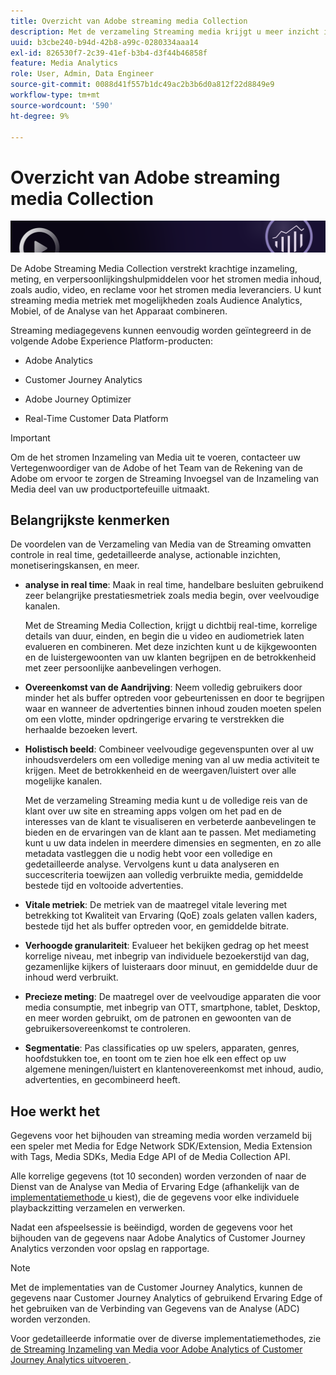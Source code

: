 ```yaml
---
title: Overzicht van Adobe streaming media Collection
description: Met de verzameling Streaming media krijgt u meer inzicht in inhoud, audio en advertenties.
uuid: b3cbe240-b94d-42b8-a99c-0280334aaa14
exl-id: 826530f7-2c39-41ef-b3b4-d3f44b46858f
feature: Media Analytics
role: User, Admin, Data Engineer
source-git-commit: 0088d41f557b1dc49ac2b3b6d0a812f22d8849e9
workflow-type: tm+mt
source-wordcount: '590'
ht-degree: 9%

---
```


# Overzicht van Adobe streaming media Collection

![Banner](./assets/media_analytics_banner.png)

De Adobe Streaming Media Collection verstrekt krachtige inzameling, meting, en verpersoonlijkingshulpmiddelen voor het stromen media inhoud, zoals audio, video, en reclame voor het stromen media leveranciers. U kunt streaming media metriek met mogelijkheden zoals Audience Analytics, Mobiel, of de Analyse van het Apparaat combineren.

Streaming mediagegevens kunnen eenvoudig worden geïntegreerd in de volgende Adobe Experience Platform-producten:

* Adobe Analytics

* Customer Journey Analytics

* Adobe Journey Optimizer

* Real-Time Customer Data Platform

>[!IMPORTANT]
>
>Om de het stromen Inzameling van Media uit te voeren, contacteer uw Vertegenwoordiger van de Adobe of het Team van de Rekening van de Adobe om ervoor te zorgen de Streaming Invoegsel van de Inzameling van Media deel van uw productportefeuille uitmaakt.

## Belangrijkste kenmerken

De voordelen van de Verzameling van Media van de Streaming omvatten controle in real time, gedetailleerde analyse, actionable inzichten, monetiseringskansen, en meer.

* **analyse in real time**: Maak in real time, handelbare besluiten gebruikend zeer belangrijke prestatiesmetriek zoals media begin, over veelvoudige kanalen.

  Met de Streaming Media Collection, krijgt u dichtbij real-time, korrelige details van duur, einden, en begin die u video en audiometriek laten evalueren en combineren. Met deze inzichten kunt u de kijkgewoonten en de luistergewoonten van uw klanten begrijpen en de betrokkenheid met zeer persoonlijke aanbevelingen verhogen.

* **Overeenkomst van de Aandrijving**: Neem volledig gebruikers door minder het als buffer optreden voor gebeurtenissen en door te begrijpen waar en wanneer de advertenties binnen inhoud zouden moeten spelen om een vlotte, minder opdringerige ervaring te verstrekken die herhaalde bezoeken levert.

* **Holistisch beeld**: Combineer veelvoudige gegevenspunten over al uw inhoudsverdelers om een volledige mening van al uw media activiteit te krijgen. Meet de betrokkenheid en de weergaven/luistert over alle mogelijke kanalen.

  Met de verzameling Streaming media kunt u de volledige reis van de klant over uw site en streaming apps volgen om het pad en de interesses van de klant te visualiseren en verbeterde aanbevelingen te bieden en de ervaringen van de klant aan te passen.  Met mediameting kunt u uw data indelen in meerdere dimensies en segmenten, en zo alle metadata vastleggen die u nodig hebt voor een volledige en gedetailleerde analyse. Vervolgens kunt u data analyseren en succescriteria toewijzen aan volledig verbruikte media, gemiddelde bestede tijd en voltooide advertenties.

* **Vitale metriek**: De metriek van de maatregel vitale levering met betrekking tot Kwaliteit van Ervaring (QoE) zoals gelaten vallen kaders, bestede tijd het als buffer optreden voor, en gemiddelde bitrate.

* **Verhoogde granulariteit**: Evalueer het bekijken gedrag op het meest korrelige niveau, met inbegrip van individuele bezoekerstijd van dag, gezamenlijke kijkers of luisteraars door minuut, en gemiddelde duur de inhoud werd verbruikt.

* **Precieze meting**: De maatregel over de veelvoudige apparaten die voor media consumptie, met inbegrip van OTT, smartphone, tablet, Desktop, en meer worden gebruikt, om de patronen en gewoonten van de gebruikersovereenkomst te controleren.

* **Segmentatie**: Pas classificaties op uw spelers, apparaten, genres, hoofdstukken toe, en toont om te zien hoe elk een effect op uw algemene meningen/luistert en klantenovereenkomst met inhoud, audio, advertenties, en gecombineerd heeft.


## Hoe werkt het

Gegevens voor het bijhouden van streaming media worden verzameld bij een speler met Media for Edge Network SDK/Extension, Media Extension with Tags, Media SDKs, Media Edge API of de Media Collection API.

Alle korrelige gegevens (tot 10 seconden) worden verzonden of naar de Dienst van de Analyse van Media of Ervaring Edge (afhankelijk van de [ implementatiemethode ](/help/implementation/overview.md) u kiest), die de gegevens voor elke individuele playbackzitting verzamelen en verwerken.

Nadat een afspeelsessie is beëindigd, worden de gegevens voor het bijhouden van de gegevens naar Adobe Analytics of Customer Journey Analytics verzonden voor opslag en rapportage.

>[!NOTE]
>
>Met de implementaties van de Customer Journey Analytics, kunnen de gegevens naar Customer Journey Analytics of gebruikend Ervaring Edge of het gebruiken van de Verbinding van Gegevens van de Analyse (ADC) worden verzonden.


Voor gedetailleerde informatie over de diverse implementatiemethodes, zie [ de Streaming Inzameling van Media voor Adobe Analytics of Customer Journey Analytics uitvoeren ](/help/implementation/overview.md).
